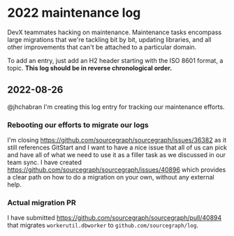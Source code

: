 # 2022 maintenance log

DevX teammates hacking on maintenance. Maintenance tasks encompass large migrations that we're tackling bit by bit, updating libraries, and all other improvements that can't be attached to a particular domain.

To add an entry, just add an H2 header starting with the ISO 8601 format, a topic.
**This log should be in reverse chronological order.**

## 2022-08-26

@jhchabran I'm creating this log entry for tracking our maintenance efforts.

### Rebooting our efforts to migrate our logs

I'm closing https://github.com/sourcegraph/sourcegraph/issues/36382 as it still references GitStart and I want to have a nice issue that all of us can pick and have all of what we need to use it as a filler task as we discussed in our team sync.
I have created https://github.com/sourcegraph/sourcegraph/issues/40896 which provides a clear path on how to do a migration on your own, without any external help. 

### Actual migration PR

I have submitted https://github.com/sourcegraph/sourcegraph/pull/40894 that migrates `workerutil.dbworker` to `github.com/sourcegraph/log`.

